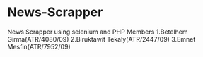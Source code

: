 # News-Scrapper
News Scrapper using selenium and PHP
Members
1.Betelhem Girma(ATR/4080/09)
2.Biruktawit Tekaly(ATR/2447/09)
3.Emnet Mesfin(ATR/7952/09)
